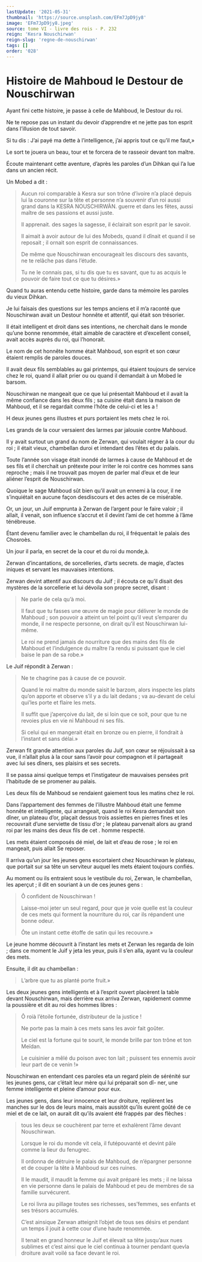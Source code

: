 ```yaml
---
lastUpdate: '2021-05-31'
thumbnail: 'https://source.unsplash.com/EFm7JpD9jy8'
image: 'EFm7JpD9jy8.jpeg'
source: tome VI - livre des rois - P. 232
reign: 'Kesra Nouschirwan'
reign-slug: 'regne-de-nouschirwan'
tags: []
order: '028'
---
```


# Histoire de Mahboud le Destour de Nouschirwan

Ayant fini cette histoire, je passe à celle de Mahboud, le Destour du roi.

Ne te repose pas un instant du devoir d’apprendre et ne jette pas ton esprit dans l’illusion de tout savoir.

Si tu dis : J’ai payé ma dette à l’intelligence, j’ai appris tout ce qu’il me faut,»

Le sort te jouera un beau, tour et te forcera de te rasseoir devant ton maître.

Écoute maintenant cette aventure, d’après les paroles d’un Dihkan qui l’a lue dans un ancien récit.

Un Mobed a dit :

> Aucun roi comparable à Kesra sur son trône d’ivoire n’a placé depuis lui la couronne sur la tête et personne n’a souvenir d’un roi aussi grand dans la KESRA NOUSCHIRWÀN. guerre et dans les fêtes, aussi maître de ses passions et aussi juste.
>
> Il apprenait. des sages la sagesse, il éclairait son esprit par le savoir.
>
> Il aimait à avoir autour de lui des Mobeds, quand il dînait et quand il se reposait ; il ornait son esprit de connaissances.
>
> De même que Nouschirwan encourageait les discours des savants, ne te relâche pas dans l’étude.
>
> Tu ne le connais pas, si tu dis que tu es savant, que tu as acquis le pouvoir de faire tout ce que tu désires.»

Quand tu auras entendu cette histoire, garde dans ta mémoire les paroles du vieux Dihkan.

Je lui faisais des questions sur les temps anciens et il m’a raconté que Nouschirwan avait un Destour honnête et attentif, qui était son trésorier.

Il était intelligent et droit dans ses intentions, ne cherchait dans le monde qu’une bonne renommée, était aimable de caractère et d’excellent conseil, avait accès auprès du roi, qui l’honorait.

Le nom de cet honnête homme était Mahboud, son esprit et son cœur étaient remplis de paroles douces.

Il avait deux fils semblables au gai printemps, qui étaient toujours de service chez le roi, quand il allait prier ou ou quand il demandait à un Mobed le barsom.

Nouschirwan ne mangeait que ce que lui présentait Mahboud et il avait la même confiance dans les deux fils ; sa cuisine était dans la maison de Mahboud, et il se regardait comme l’hôte de celui-ci et les a !

H
deux jeunes gens illustres et purs portaient les mets chez le roi.

Les grands de la cour versaient des larmes par jalousie contre Mahboud.

Il y avait surtout un grand du nom de Zerwan, qui voulait régner â la cour du roi ; il était vieux, chambellan duroi et intendant des l’êtes et du palais.

Toute l’année son visage était inondé de larmes à cause de Mahboud et de ses fils et il cherchait un prétexte pour irriter le roi contre ces hommes sans reproche ; mais il ne trouvait pas moyen de parler mal d’eux et de leur aliéner l’esprit de Nouschirwan.

Quoique le sage Mahboud sût bien qu’il avait un ennemi à la cour, il ne s’inquiétait en aucune façon desdiscours et des actes de ce misérable.

Or, un jour, un Juif emprunta à Zerwan de l’argent pour le faire valoir ; il allait, il venait, son influence s’accrut et il devint l’ami de cet homme à l’âme ténébreuse.

Étant devenu familier avec le chambellan du roi, il fréquentait le palais des Chosroès.

Un jour il parla, en secret de la cour et du roi du monde,à.

Zerwan d’incantations, de sorcelleries, d’arts secrets. de magie, d’actes iniques et servant les mauvaises intentions.

Zerwan devint attentif aux discours du Juif ; il écouta ce qu’il disait des mystères de la sorcellerie et lui dévoila son propre secret, disant :

> Ne parle de cela qu’à moi.
>
> Il faut que tu fasses une œuvre de magie pour délivrer le monde de Mahboud ; son pouvoir a atteint un tel point qu’il veut s’emparer du monde, il ne respecte personne, on dirait qu’il est Nouschirwan lui-même.
>
> Le roi ne prend jamais de nourriture que des mains des fils de Mahboud et l’indulgence du maître l’a rendu si puissant que le ciel baise le pan de sa robe.»

Le Juif répondit à Zerwan :

> Ne te chagrine pas à cause de ce pouvoir.
>
> Quand le roi maltre du monde saisit le barzom, alors inspecte les plats qu’on apporte et observe s’il y a du lait dedans ; va au-devant de celui qui’les porte et flaire les mets.
>
> Il suffit que j’aperçoive du lait, de si loin que ce soit, pour que tu ne revoies plus en vie ni Mahboud ni ses fils.
>
> Si celui qui en mangerait était en bronze ou en pierre, il fondrait à l’instant et sans délai.»

Zerwan fit grande attention aux paroles du Juif, son cœur se réjouissait à sa vue, il n’allait plus à la cour sans l’avoir pour compagnon et il partageait avec lui ses dîners, ses plaisirs et ses secrets.

Il se passa ainsi quelque temps et l’instigateur de mauvaises pensées prit l’habitude de se promener au palais.

Les deux fils de Mahboud se rendaient gaiement tous les matins chez le roi.

Dans l’appartement des femmes de l’illustre Mahboud était une femme honnête et intelligente, qui arrangeait, quand le roi Kesra demandait son dîner, un plateau d’or, plaçait dessus trois assiettes en pierres fines et les recouvrait d’une serviette de tissu d’or ; le plateau parvenait alors au grand roi par les mains des deux fils de cet . homme respecté.

Les mets étaient composés dé miel, de lait et d’eau de rose ; le roi en mangeait, puis allait Se reposer.

Il arriva qu’un jour les jeunes gens escortaient chez Nouschirwan le plateau, que portait sur sa tête un serviteur auquel les mets étaient toujours confiés.

Au moment ou ils entraient sous le vestibule du roi, Zerwan, le chambellan, les aperçut ; il dit en souriant à un de ces jeunes gens :

> Ô confident de Nouschirwan !
>
> Laisse-moi jeter un seul regard, pour que je voie quelle est la couleur de ces mets qui forment la nourriture du roi, car ils répandent une bonne odeur.
>
> Ôte un instant cette étoffe de satin qui les recouvre.»

Le jeune homme découvrit à l’instant les mets et Zerwan les regarda de loin ; dans ce moment le Juif y jeta les yeux, puis il s’en alla, ayant vu la couleur des mets.

Ensuite, il dit au chambellan :

> L’arbre que tu as planté porte fruit.»

Les deux jeunes gens intelligents et à l’esprit ouvert placèrent la table devant Nouschirwan, mais derrière eux arriva Zerwan, rapidement comme la poussière et dit au roi des hommes libres :

> Ô roià l’étoile fortunée, distributeur de la justice !
>
> Ne porte pas la main à ces mets sans les avoir fait goûter.
>
> Le ciel est la fortune qui te sourit, le monde brille par ton trône et ton Meïdan.
>
> Le cuisinier a mêlé du poison avec ton lait ; puissent tes ennemis avoir leur part de ce venin !»

Nouschirwan en entendant ces paroles eta un regard plein de sérénité sur les jeunes gens, car c’était leur mère qui lui préparait son dî-
ner, une femme intelligente et pleine d’amour pour eux.

Les jeunes gens, dans leur innocence et leur droiture, replièrent les manches sur le dos de leurs mains, mais aussitôt qu’ils eurent goûté de ce miel et de ce lait, on aurait dit qu’ils avaient été frappés par des flèches :

> tous les deux se couchèrent par terre et exhalèrent l’âme devant Nouschirwan.
>
> Lorsque le roi du monde vit cela, il futépouvanté et devint pâle comme la lieur du fenugrec.
>
> Il ordonna de détruire le palais de Mahboud, de n’épargner personne et de couper la tête à Mahboud sur ces ruines.
>
> Il le maudit, il maudit la femme qui avait préparé les mets ; il ne laissa en vie personne dans le palais de Mahboud et peu de membres de sa famille survécurent.
>
> Le roi livra au pillage toutes ses richesses, ses’femmes, ses enfants et ses trésors accumulés.
>
> C’est ainsique Zerwan atteignit l’objet de tous ses désirs et pendant un temps il jouit à cette cour d’une haute renommée.
>
> Il tenait en grand honneur le Juif et élevait sa tête jusqu’aux nues sublimes et c’est ainsi que le ciel continua à tourner pendant quevla droiture avait voilé sa face devant le roi.
